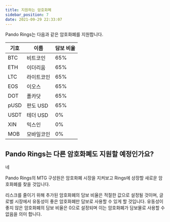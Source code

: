 ```yaml
---
title: 지원하는 암호화폐
sidebar_position: 7
date: 2021-09-29 22:33:07
---
```


Pando Rings는 다음과 같은 암호화폐를 지원합니다.

| 기호   | 이름     | 담보 비율 |
| ---- | ------ | ----- |
| BTC  | 비트코인   | 65%   |
| ETH  | 이더리움   | 65%   |
| LTC  | 라이트코인  | 65%   |
| EOS  | 이오스    | 65%   |
| DOT  | 폴카닷    | 65%   |
| pUSD | 판도 USD | 65%   |
| USDT | 테더 USD | 0%    |
| XIN  | 믹스인    | 0%    |
| MOB  | 모바일코인  | 0%    |

## Pando Rings는 다른 암호화폐도 지원할 예정인가요?

네

Pando Rings의 MTG 구성원은 암호화폐 시장을 지켜보고 Rings에 상장할 새로운 암호화폐를 찾을 것입니다.

리스크를 줄이기 위해 추가된 암호화폐의 담보 비율은 적절한 값으로 설정될 것이며, 글로벌 시장에서 유동성이 좋은 암호화폐만 담보로 사용할 수 있게 할 것입니다. 유동성이 좋지 않은 암호화폐의 담보 비율은 0으로 설정되며 이는 암호화폐가 담보물로 사용할 수 없음을 의미 합니다.


